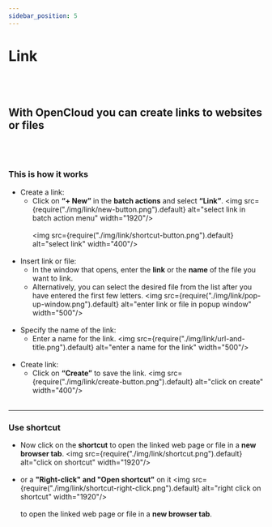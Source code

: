 ```yaml
---
sidebar_position: 5
---
```


# Link
<br/><br/>

## With OpenCloud you can create links to websites or files
<br/><br/>

### This is how it works

- Create a link:
    - Click on **“+ New”** in the **batch actions** and select **“Link”**.
    <img src={require("./img/link/new-button.png").default} alt="select link in batch action menu" width="1920"/>
    <br/><br/>
    <img src={require("./img/link/shortcut-button.png").default} alt="select link" width="400"/>
    <br/><br/>
- Insert link or file:
    - In the window that opens, enter the **link** or the **name** of the file you want to link.
    - Alternatively, you can select the desired file from the list after you have entered the first few letters.
    <img src={require("./img/link/pop-up-window.png").default} alt="enter link or file in popup window" width="500"/>
    <br/><br/>
- Specify the name of the link:
    - Enter a name for the link.
    <img src={require("./img/link/url-and-title.png").default} alt="enter a name for the link" width="500"/>
    <br/><br/>
- Create link:
    - Click on **“Create”** to save the link.
    <img src={require("./img/link/create-button.png").default} alt="click on create" width="400"/>
    <br/><br/>

---

### Use shortcut

- Now click on the **shortcut**  to open the linked web page or file in a **new browser tab**.
<img src={require("./img/link/shortcut.png").default} alt="click on shortcut" width="1920"/>
<br/><br/>
- or a **"Right-click" and "Open shortcut"** on it
<img src={require("./img/link/shortcut-right-click.png").default} alt="right click on shortcut" width="1920"/>
<br/><br/>
to open the linked web page or file in a **new browser tab**.